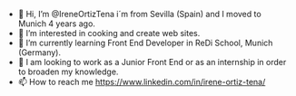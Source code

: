 - 👋 Hi, I’m @IreneOrtizTena i´m from Sevilla (Spain) and I moved to Munich 4 years ago.
- 👀 I’m interested in cooking and create web sites.
- 🌱 I’m currently learning Front End Developer in ReDi School, Munich (Germany).
- 💞️ I am looking to work as a Junior Front End or as an internship in order to broaden my knowledge.
- 📫 How to reach me https://www.linkedin.com/in/irene-ortiz-tena/


